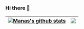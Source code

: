 ### Hi there 👋
<!-- [![Manas's GitHub stats](https://github-readme-stats.vercel.app/api?username=Mm9450&show_icons=true&theme=vision-friendly-dark)](https://github.com/Mm9450/github-readme-stats)

[![Top Langs](https://github-readme-stats.vercel.app/api/top-langs/?username=Mm9450&langs_count=8)](https://github.com/Mm9450)

<!-- 8 is for number of language count  -->

<!--
**Mm9450/Mm9450** is a ✨ _special_ ✨ repository because its `README.md` (this file) appears on your GitHub profile.

Here are some ideas to get you started:

- 🔭 I’m currently working on ...
- 🌱 I’m currently learning ...
- 👯 I’m looking to collaborate on ...
- 🤔 I’m looking for help with ...
- 💬 Ask me about ...
- 📫 How to reach me: ...
- 😄 Pronouns: ...
- ⚡ Fun fact: ...
-->

| <a href="https://github.com/Mm9450"><img align="center" src="https://github-readme-stats.vercel.app/api?username=Mm9450&show_icons=true&include_all_commits=true&theme=vision-friendly-dark&hide_border=true" alt="Manas's github stats" /></a> | <a href="https://github.com/Mm9450"><img align="center" src="https://github-readme-stats.vercel.app/api/top-langs/?username=Mm9450&langs_count=4&theme=vision-friendly-dark&&hide_border=true" /></a> |
| ------------- | ------------- |


<!-- &hide_border=true -->
<!-- lang_count= ? -->
